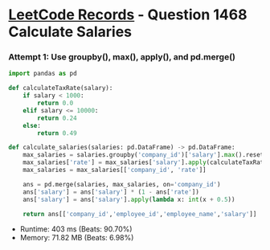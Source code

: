 # [LeetCode Records](../../README.md) - Question 1468 Calculate Salaries

### Attempt 1: Use groupby(), max(), apply(), and pd.merge()
```py
import pandas as pd

def calculateTaxRate(salary):
    if salary < 1000:
        return 0.0
    elif salary <= 10000:
        return 0.24
    else:
        return 0.49

def calculate_salaries(salaries: pd.DataFrame) -> pd.DataFrame:
    max_salaries = salaries.groupby('company_id')['salary'].max().reset_index()
    max_salaries['rate'] = max_salaries['salary'].apply(calculateTaxRate)
    max_salaries = max_salaries[['company_id', 'rate']]

    ans = pd.merge(salaries, max_salaries, on='company_id')
    ans['salary'] = ans['salary'] * (1 - ans['rate'])
    ans['salary'] = ans['salary'].apply(lambda x: int(x + 0.5))

    return ans[['company_id','employee_id','employee_name','salary']]
```
- Runtime: 403 ms (Beats: 90.70%)
- Memory: 71.82 MB (Beats: 6.98%)

<br>
